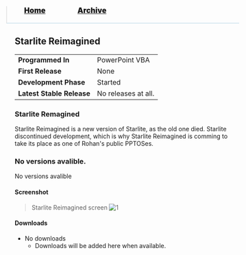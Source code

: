 <blockquote style="background: #0000;border-bottom: 1px solid #B2D2E1;height: 30px;margin: 0 -20px 20px;padding: 0px 20px 9px 40px;">
  <p style=""><a href="https://hexa-one.github.io/pptos-wiki/" style="font-size: 17px;font-weight: 900;font-style: normal;text-shadow: rgba(255,255,255,0.9) 0 1px 0;">Home</a>&nbsp;&nbsp;&nbsp;&nbsp;&nbsp;&nbsp;&nbsp;&nbsp;&nbsp;&nbsp;&nbsp;&nbsp;&nbsp;&nbsp;&nbsp;&nbsp;&nbsp;&nbsp;
    <a href="https://hexa-one.github.io/pptos-wiki/archive/" style="font-size: 17px;font-weight: 900;font-style: normal;text-shadow: rgba(255,255,255,0.9) 0 1px 0;">Archive</a>
  </p>
</blockquote>

## Starlite Reimagined

|                           |                               |
| ------------------------- | ----------------------------- |
| **Programmed In**         | PowerPoint VBA                | 
| **First Release**         | None                          |
| **Development Phase**     | Started                       |
| **Latest Stable Release** | No releases at all.           |

### Starlite Remagined

Starlite Reimagined is a new version of Starlite, as the old one died. Starlite discontinued development, which is why Starlite Reimagined is comming
to take its place as one of Rohan's public PPTOSes.

### No versions avalible.

No versions avalible

#### Screenshot

> Starlite Reimagined screen
![1](https://cdn.discordapp.com/attachments/893856086828941312/905148498167607346/unknown.png)


#### Downloads

- No downloads
    - Downloads will be added here when available.


<body style="background-image: url(https://raw.githubusercontent.com/hexa-one/pptos-wiki/gh-pages/assets/background/background.png);background-repeat: no-repeat;background-attachment: fixed;background-size: cover;">
